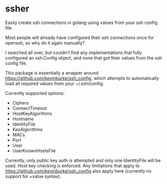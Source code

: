 # ssher
Easily create ssh connections in golang using values from your ssh config file.

Most people will already have configured their ssh connections once for openssh, so why do it again manually?

I searched all over, but couldn't find any implementations that fully configured an ssh.Config object,
and none that got their values from the ssh config file.

This package is essentially a wrapper around https://github.com/kevinburke/ssh_config,
which attempts to automatically load all required values from your ~/.ssh/config.


Currently supported options:
* Ciphers
* ConnectTimeout
* HostKeyAlgorithms
* Hostname
* IdentityFile
* KexAlgorithms
* MACs
* Port
* User
* UserKnownHostsFile


Currently, only public key auth is attempted and only one IdentityFile will be used.
Host key checking is enforced.
Any limitations that apply to https://github.com/kevinburke/ssh_config also apply here (currently no support for +value syntax).
